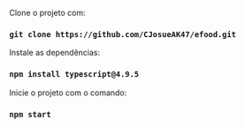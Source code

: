 Clone o projeto com:
### `git clone https://github.com/CJosueAK47/efood.git`

Instale as dependências:
### `npm install typescript@4.9.5`

Inicie o projeto com o comando:
### `npm start`
